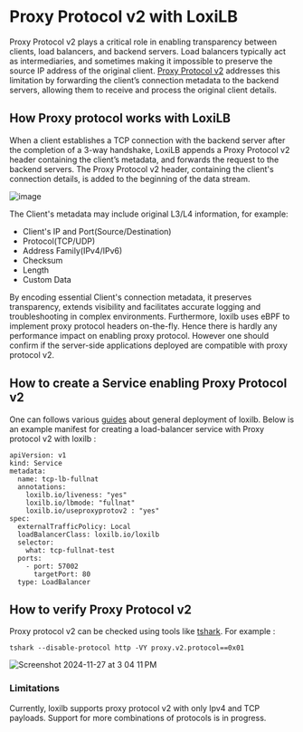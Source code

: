 # Proxy Protocol v2 with LoxiLB

Proxy Protocol v2 plays a critical role in enabling transparency between clients, load balancers, and backend servers. 
Load balancers typically act as intermediaries, and sometimes making it impossible to preserve the source IP address of the original client. 
[Proxy Protocol v2](https://www.haproxy.org/download/1.8/doc/proxy-protocol.txt) addresses this limitation by forwarding the client’s connection metadata to the backend servers, allowing them to receive and process the original client details.

## How Proxy protocol works with LoxiLB

When a client establishes a TCP connection with the backend server after the completion of a 3-way handshake, LoxiLB appends a Proxy Protocol v2 header containing the client’s metadata, and forwards the request to the backend servers. The Proxy Protocol v2 header, containing the client's connection details, is added to the beginning of the data stream.

![image](https://github.com/user-attachments/assets/5b0f4d9d-a2d2-4a7a-b753-e5fb6a2472b6)

The Client's metadata may include original L3/L4 information, for example:
- Client's IP and Port(Source/Destination)
- Protocol(TCP/UDP)
- Address Family(IPv4/IPv6)
- Checksum
- Length
- Custom Data

By encoding essential Client's connection metadata, it preserves transparency, extends visibility and facilitates accurate logging and troubleshooting in complex environments. Furthermore, loxilb uses eBPF to implement proxy protocol headers on-the-fly. Hence there is hardly any performance impact on enabling proxy protocol. However one should confirm if the server-side applications deployed are compatible with proxy protocol v2.

## How to create a Service enabling Proxy Protocol v2

One can follows various [guides](https://docs.loxilb.io/latest/kube-loxilb/) about general deployment of loxilb. Below is an example manifest for creating a load-balancer service with Proxy protocol v2 with loxilb :
```
apiVersion: v1
kind: Service
metadata:
  name: tcp-lb-fullnat
  annotations:
    loxilb.io/liveness: "yes"
    loxilb.io/lbmode: "fullnat"
    loxilb.io/useproxyprotov2 : "yes"
spec:
  externalTrafficPolicy: Local
  loadBalancerClass: loxilb.io/loxilb
  selector:
    what: tcp-fullnat-test
  ports:
    - port: 57002
      targetPort: 80
  type: LoadBalancer
```

## How to verify Proxy Protocol v2

Proxy protocol v2 can be checked using tools like [tshark](https://www.wireshark.org/docs/man-pages/tshark.html). For example :

```
tshark --disable-protocol http -VY proxy.v2.protocol==0x01
```
![Screenshot 2024-11-27 at 3 04 11 PM](https://github.com/user-attachments/assets/d58aa3f5-39dc-48aa-992b-36b1a3edf90a)

### Limitations

Currently, loxilb supports proxy protocol v2 with only Ipv4 and TCP payloads. Support for more combinations of protocols is in progress.



